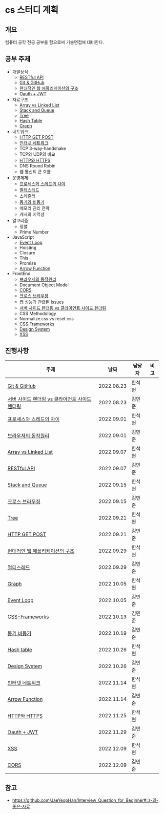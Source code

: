 # cs 스터디 계획

## 개요

컴퓨터 공학 전공 공부를 함으로써 기술면접에 대비한다.

## 공부 주제

- 개발상식
  - [RESTful API](MinJunKim/RestApi.md)
  - [Git & GitHub](HanSeokhyeon/git-github.md)
  - [현대적인 웹 애플리케이션의 구조](HanSeokhyeon/web-application.md)
  - [Oauth + JWT](MinJunKim/Oauth+JWT.md)
- 자료구조
  - [Array vs Linked List](HanSeokhyeon/array-and-linked-list.md)
  - [Stack and Queue](HanSeokhyeon/stack-and-queue.md)
  - [Tree](HanSeokhyeon/tree.md)
  - [Hash Table](HanSeokhyeon/hash-table.md)
  - [Graph](HanSeokhyeon/graph.md)
- 네트워크
  - [HTTP GET POST](MinJunKim/HTTP_GET_POST.md)
  - [인터넷 네트워크](HanSeokhyeon/network.md)
  - TCP 3-way-handshake
  - TCP와 UDP의 비교
  - [HTTP와 HTTPS](HanSeokhyeon/http-and-https.md)
  - DNS Round Robin
  - 웹 통신의 큰 흐름
- 운영체제
  - [프로세스와 스레드의 차이](HanSeokhyeon/process-and-thread.md)
  - [멀티스레드](MinJunKim/multi-thread.md)
  - 스케줄러
  - [동기와 비동기](MinJunKim/synchronousasynchronous.md)
  - 메모리 관리 전략
  - 캐시의 지역성
- 알고리즘
  - 정렬
  - Prime Number
- JavaScript
  - [Event Loop](MinJunKim/event-loop.md)
  - Hoisting
  - Closure
  - This
  - Promise
  - [Arrow Function](MinJunKim/Arrow_Function.md)
- FrontEnd
  - [브라우저의 동작원리](MinJunKim/How_Browsers_Work.md)
  - Document Object Model
  - [CORS](MinJunKim/cors.md)
  - [크로스 브라우징](MinJunKim/CrossBrowsing.md)   
  - 웹 성능과 관련된 Issues
  - [서버 사이드 렌더링 vs 클라이언트 사이드 렌더링](MinJunKim/ServerSideRendering_vs_ClientSideRendering.md)
  - CSS Methodology
  - Normalize.css vs reset.css
  - [CSS Frameworks](MinJunKim/css-framework.md)
  - [Design System](MinJunKim/design_system.md)
  - [XSS](HanSeokhyeon/xss.md)

## 진행사항

| 주제                                           | 날짜       | 담당자 | 비고 |
| ---------------------------------------------- | ---------- | ------ | ---- |
| [Git & GitHub](HanSeokhyeon/git-github.md)     | 2022.08.23 | 한석현 |      |
| [서버 사이드 렌더링 vs 클라이언트 사이드 렌더링](MinJunKim/ServerSideRendering_vs_ClientSideRendering.md) | 2022.08.23 | 김민준 |      |
| [프로세스와 스레드의 차이](HanSeokhyeon/process-and-thread.md) | 2022.09.01 | 한석현 |      |
| [브라우저의 동작원리](MinJunKim/How_Browsers_Work.md) | 2022.09.01 | 김민준 |      |
| [Array vs Linked List](HanSeokhyeon/array-and-linked-list.md) | 2022.09.07 | 한석현 |  |
| [RESTful API](MinJunKim/RestApi.md) | 2022.09.07 | 김민준 |  |
| [Stack and Queue](HanSeokhyeon/stack-and-queue.md) | 2022.09.15 | 한석현 |  |
| [크로스 브라우징](MinJunKim/CrossBrowsing.md) | 2022.09.15 | 김민준 |  |
| [Tree](HanSeokhyeon/tree.md) | 2022.09.21 | 한석현 |  |
| [HTTP GET POST](MinJunKim/HTTP_GET_POST.md) | 2022.09.21 | 김민준 |  |
| [현대적인 웹 애플리케이션의 구조](HanSeokhyeon/web-application.md) | 2022.09.29 | 한석현 |  |
| [멀티스레드](MinJunKim/multi-thread.md) | 2022.09.29 | 김민준 |  |
| [Graph](HanSeokhyeon/graph.md) | 2022.10.05 | 한석현 |  |
| [Event Loop](MinJunKim/event-loop.md) | 2022.10.05 | 김민준 |  |
| [CSS-Frameworks](MinJunKim/css-framework.md) | 2022.10.13 | 김민준 |  |
| [동기 비동기](MinJunKim/synchronousasynchronous.md) | 2022.10.19 | 김민준 |  |
| [Hash table](HanSeokhyeon/hash-table.md) | 2022.10.26 | 한석현 |  |
| [Design System](MinJunKim/design_system.md)| 2022.10.26 | 김민준 |  |
| [인터넷 네트워크](HanSeokhyeon/network.md) | 2022.11.14 | 한석현 |  |
| [Arrow Function](MinJunKim/Arrow_Function.md)| 2022.11.14 | 김민준 |  |
| [HTTP와 HTTPS](HanSeokhyeon/http-and-https.md) | 2022.11.25 | 한석현 |
| [Oauth + JWT](MinJunKim/Oauth+JWT.md)| 2022.11.29 | 김민준 |  |
| [XSS](HanSeokhyeon/xss.md) | 2022.12.09 | 한석현 |  |
| [CORS](MinJunKim/cors.md) | 2022.12.09 | 김민준 |  |



 
## 참고

- https://github.com/JaeYeopHan/Interview_Question_for_Beginner#그-외-좋은-자료
